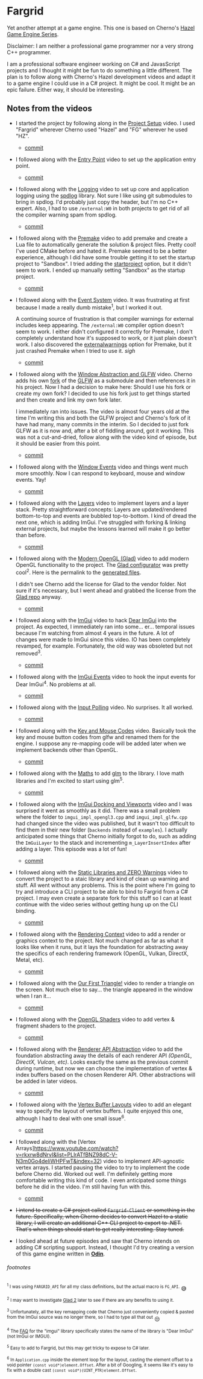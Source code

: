 # Fargrid

Yet another attempt at a game engine. This one is based on Cherno's [Hazel Game Engine Series](https://www.youtube.com/playlist?list=PLlrATfBNZ98dC-V-N3m0Go4deliWHPFwT).

Disclaimer: I am neither a professional game programmer nor a very strong C++ programmer.

I am a professional software engineer working on C# and JavasScript projects and I thought it might be fun to do something a little different. The plan is to follow along with Cherno's Hazel development videos and adapt it to a game engine I could use in a C# project. It might be cool. It might be an epic failure. Either way, it should be interesting.

## Notes from the videos

- I started the project by following along in the [Project Setup](https://www.youtube.com/watch?v=KG8cAGvn9d4&list=PLlrATfBNZ98dC-V-N3m0Go4deliWHPFwT&index=4) video. I used "Fargrid" wherever Cherno used "Hazel" and "FG" wherever he used "HZ".

  - [commit](https://github.com/toverbay/fargrid/commit/99a2bc8522aec981c8acf18860b87e6e66d57259)

- I followed along with the [Entry Point](https://www.youtube.com/watch?v=meARMOmTLgE&list=PLlrATfBNZ98dC-V-N3m0Go4deliWHPFwT&index=5) video to set up the application entry point.

  - [commit](https://github.com/toverbay/fargrid/commit/b75e544c897352924e707d8ecb9b91a7728059ee)

- I followed along with the [Logging](https://www.youtube.com/watch?v=dZr-53LAlOw&list=PLlrATfBNZ98dC-V-N3m0Go4deliWHPFwT&index=6) video to set up core and application logging using the [spdlog](https://github.com/gabime/spdlog) library. Not sure I like using git submodules to bring in spdlog. I'd probably just copy the header, but I'm no C++ expert. Also, I had to use `/external:W0` in both projects to get rid of all the compiler warning spam from spdlog.

  - [commit](https://github.com/toverbay/fargrid/commit/3a2ddbb2dd3af3f159128796c53114eab508cc5d)

- I followed along with the [Premake](https://www.youtube.com/watch?v=sULV3aB2qeU&list=PLlrATfBNZ98dC-V-N3m0Go4deliWHPFwT&index=7) video to add premake and create a Lua file to automatically generate the solution & project files. Pretty cool! I've used CMake before and hated it. Premake seemed to be a better experience, although I did have some trouble getting it to set the startup project to "Sandbox". I tried adding the [startproject](https://premake.github.io/docs/startproject/) option, but it didn't seem to work. I ended up manually setting "Sandbox" as the startup project.

  - [commit](https://github.com/toverbay/fargrid/commit/26f592220c890d8f114b4fd10afeb9448041566f)

- I followed along with the [Event System](https://www.youtube.com/watch?v=xnopUoZbMEk&list=PLlrATfBNZ98dC-V-N3m0Go4deliWHPFwT&index=9) video. It was frustrating at first because I made a really dumb mistake<sup>1</sup>, but I worked it out.

  A continuing source of frustration is that compiler warnings for external includes keep appearing. The `/external:W0` compiler option doesn't seem to work. I either didn't configured it correctly for Premake, I don't completely understand how it's supposed to work, or it just plain doesn't work. I also discovered the [externalwarnings](https://premake.github.io/docs/externalwarnings/) option for Premake, but it just crashed Premake when I tried to use it. *sigh*

  - [commit](https://github.com/toverbay/fargrid/commit/f9f95b16cdff48b428dbb8ce8de859b905010a64)

- I followed along with the [Window Abstraction and GLFW](https://www.youtube.com/watch?v=88dmtleVywk&list=PLlrATfBNZ98dC-V-N3m0Go4deliWHPFwT&index=11) video. Cherno adds his own [fork](https://github.com/TheCherno/glfw) of the [GLFW](https://github.com/glfw/glfw) as a submodule and then references it in his project. Now I had a decision to make here: Should I use his fork or create my own fork? I decided to use his fork just to get things started and then create and link my own fork later.

  I immediately ran into issues. The video is almost four years old at the time I'm writing this and both the GLFW project and Cherno's fork of it have had many, many commits in the interim. So I decided to just fork GLFW as it is now and, after a bit of fiddling around, got it working. This was not a cut-and-dried, follow along with the video kind of episode, but it should be easier from this point.

  - [commit](https://github.com/toverbay/fargrid/commit/55003e556c2392d096d6dd15795b454955b976a0)

- I followed along with the [Window Events](https://www.youtube.com/watch?v=r74WxFMIEdU&list=PLlrATfBNZ98dC-V-N3m0Go4deliWHPFwT&index=12) video and things went much more smoothly. Now I can respond to keyboard, mouse and window events. Yay!

  - [commit](https://github.com/toverbay/fargrid/commit/c4e13bf8a2b3dbf657b2a779aaea8f1ebe6896f2)

- I followed along with the [Layers](https://www.youtube.com/watch?v=_Kj6BSfM6P4&list=PLlrATfBNZ98dC-V-N3m0Go4deliWHPFwT&index=13) video to implement layers and a layer stack. Pretty straightforward concepts: Layers are updated/rendered bottom-to-top and events are bubbled top-to-bottom. I kind of dread the next one, which is adding ImGui. I've struggled with forking & linking external projects, but maybe the lessons learned will make it go better than before.

  - [commit](https://github.com/toverbay/fargrid/commit/2fccebc5ab2830e8afe92f7961d4136885112710)

- I followed along with the [Modern OpenGL (Glad)](https://www.youtube.com/watch?v=HFyHIc89z1g&list=PLlrATfBNZ98dC-V-N3m0Go4deliWHPFwT&index=14) video to add modern OpenGL functionality to the project. The [Glad configurator](https://glad.dav1d.de) was pretty cool<sup>2</sup>. Here is the permalink to the [generated files](https://glad.dav1d.de/#language=c&specification=gl&api=gl%3D4.6&api=gles1%3Dnone&api=gles2%3Dnone&api=glsc2%3Dnone&profile=compatibility&loader=on).

  I didn't see Cherno add the license for Glad to the vendor folder. Not sure if it's necessary, but I went ahead and grabbed the license from the [Glad repo](https://github.com/Dav1dde/glad) anyway.

  - [commit](https://github.com/toverbay/fargrid/commit/19b96efcec6813bdfa008d9742e145d12b3e49c9)

- I followed along with the [ImGui](https://www.youtube.com/watch?v=st4lgNI6_F4&list=PLlrATfBNZ98dC-V-N3m0Go4deliWHPFwT&index=15) video to hack [Dear ImGui](https://github.com/ocornut/imgui) into the project. As expected, I immediately ran into some... er... temporal issues because I'm watching from almost 4 years in the future. A lot of changes were made to ImGui since this video. IO has been completely revamped, for example. Fortunately, the old way was obsoleted but not removed<sup>3</sup>.

  - [commit](https://github.com/toverbay/fargrid/commit/49e6fee0ed67016ae4fff7728092e91e331af700)

- I followed along with the [ImGui Events](https://www.youtube.com/watch?v=yBP1gSbQPPM&list=PLlrATfBNZ98dC-V-N3m0Go4deliWHPFwT&index=16) video to hook the input events for Dear ImGui<sup>4</sup>. No problems at all.

  - [commit](https://github.com/toverbay/fargrid/commit/ab1d77a8df3aec10942a67e5ddde5a42bcdb552b)

- I followed along with the [Input Polling](https://www.youtube.com/watch?v=yuhNj8yGDJQ&list=PLlrATfBNZ98dC-V-N3m0Go4deliWHPFwT&index=19) video. No surprises. It all worked.

  - [commit](https://github.com/toverbay/fargrid/commit/1f50ce873280ed7177a4f0303f954e362b889c04)

- I followed along with the [Key and Mouse Codes](https://www.youtube.com/watch?v=zaJGn8pur5I&list=PLlrATfBNZ98dC-V-N3m0Go4deliWHPFwT&index=20) video. Basically took the key and mouse button codes from glfw and renamed them for the engine. I suppose any re-mapping code will be added later when we implement backends other than OpenGL.

  - [commit](https://github.com/toverbay/fargrid/commit/8fb519c224cc38bae67aad07f469bdc32b7195ac)

- I followed along with the [Maths](https://www.youtube.com/watch?v=Idr1G1KyPNg&list=PLlrATfBNZ98dC-V-N3m0Go4deliWHPFwT&index=21) to add [glm](https://glm.g-truc.net/0.9.2/api/index.html) to the library. I love math libraries and I'm excited to start using glm<sup>5</sup>.

  - [commit](https://github.com/toverbay/fargrid/commit/f25d1e1152f95eee7f1c8b39eb6af833ac934974)

- I followed along with the [ImGui Docking and Viewports](https://www.youtube.com/watch?v=lZuje-3iyVE&list=PLlrATfBNZ98dC-V-N3m0Go4deliWHPFwT&index=22) video and I was surprised it went as smoothly as it did. There was a small problem where the folder to `imgui_impl_opengl3.cpp` and `imgui_impl_glfw.cpp` had changed since the video was published, but it wasn't too difficult to find them in their new folder (`backends` instead of `examples`). I actually anticipated some things that Cherno initially forgot to do, such as adding the `ImGuiLayer` to the stack and incrementing `m_LayerInsertIndex` after adding a layer. This episode was a lot of fun!

  - [commit](https://github.com/toverbay/fargrid/commit/b842c4d183de9d5b53aba493f8ded49ddc828e60)

- I followed along with the [Static Libraries and ZERO Warnings](https://www.youtube.com/watch?v=TlvmnoDlrI0&list=PLlrATfBNZ98dC-V-N3m0Go4deliWHPFwT&index=26) video to convert the project to a staic library and kind of clean up warning and stuff. All went without any problems. This is the point where I'm going to try and introduce a CLI project to be able to bind to Fargrid from a C# project. I may even create a separate fork for this stuff so I can at least continue with the video series without getting hung up on the CLI binding.

  - [commit](https://github.com/toverbay/fargrid/commit/bd239ad2ebb0db444db1343578ed9aeb0e6b5cfe)

- I followed along with the [Rendering Context](https://www.youtube.com/watch?v=YZKEjaCnsjU&list=PLlrATfBNZ98dC-V-N3m0Go4deliWHPFwT&index=27) video to add a render or graphics context to the project. Not much changed as far as what it looks like when it runs, but it lays the foundation for abstracting away the specifics of each rendering framework (OpenGL, Vulkan, DirectX, Metal, etc).

  - [commit](https://github.com/toverbay/fargrid/commit/c439e93cf5fd07ba868f09153983ad670f354202)

- I followed along with the [Our First Triangle!](https://www.youtube.com/watch?v=bwFYXo0VgCc&list=PLlrATfBNZ98dC-V-N3m0Go4deliWHPFwT&index=28) video to render a triangle on the screen. Not much else to say... the triangle appeared in the window when I ran it...

  - [commit](https://github.com/toverbay/fargrid/commit/14e140d0da443ab0210bc19718a684ef3be9078e)

- I followed along with the [OpenGL Shaders](https://www.youtube.com/watch?v=QBCCHm_9HV8&list=PLlrATfBNZ98dC-V-N3m0Go4deliWHPFwT&index=29) video to add vertex & fragment shaders to the project.

  - [commit](https://github.com/toverbay/fargrid/commit/26090c9c1d90650fa210428c007731f5bf38cec4)

- I followed along with the [Renderer API Abstraction](https://www.youtube.com/watch?v=BwCqRqqbB1Y&list=PLlrATfBNZ98dC-V-N3m0Go4deliWHPFwT&index=30) video to add the foundation abstracting away the details of each renderer API *(OpenGL, DirectX, Vulcan, etc)*. Looks exactly the same as the previous commit during runtime, but now we can choose the implementation of vertex & index buffers based on the chosen Renderer API. Other abstractions will be added in later videos.

  - [commit](https://github.com/toverbay/fargrid/commit/8718e089d6d58d15a0b16173192096386725bad7)

- I followed along with the [Vertex Buffer Layouts](https://www.youtube.com/watch?v=jIJFM_pi6gQ&list=PLlrATfBNZ98dC-V-N3m0Go4deliWHPFwT&index=31) video to add an elegant way to specify the layout of vertex buffers. I quite enjoyed this one, although I had to deal with one small issue<sup>6</sup>.

  - [commit](https://github.com/toverbay/fargrid/commit/c88cc34aaa676ae803c9ee67d58f5faa258e34e4)

- I followed along with the [Vertex Arrays]<https://www.youtube.com/watch?v=rkxrw8dNrvI&list=PLlrATfBNZ98dC-V-N3m0Go4deliWHPFwT&index=32>) video to implement API-agnostic vertex arrays. I started pausing the video to try to implement the code before Cherno did. Worked out well. I'm definitely getting more comfortable writing this kind of code. I even anticipated some things before he did in the video. I'm still having fun with this.

  - [commit]()

- ~~I intend to create a C# project called `Fargrid-Client` or something in the future. Specifically, when Cherno decides to convert Hazel to a static library, I will create an additional C++ CLI project to export to .NET. That's when things should start to get really interesting. Stay tuned.~~
- I looked ahead at future episodes and saw that Cherno intends on adding C# scripting support. Instead, I thought I'd try creating a version of this game engine written in **[Odin](https://odin-lang.org/)**.

###### footnotes

  <sup><sup>1</sup> I was using `FARGRID_API` for all my class definitions, but the actual macro is `FG_API`.</sup> :sweat_smile:

  <sup><sup>2</sup> I may want to investigate [Glad 2](https://gen.glad.sh/) later to see if there are any benefits to using it.</sup>

  <sup><sup>3</sup> Unfortunately, all the key remapping code that Cherno just conveniently copied & pasted from the ImGui source was no longer there, so I had to type all that out</sup> :unamused:

  <sup><sup>4</sup> The [FAQ](https://github.com/ocornut/imgui/blob/master/docs/FAQ.md#q-what-is-this-library-called) for the "imgui" library specifically states the name of the library is "Dear ImGui" (not ImGui or IMGUI).</sup>

  <sup><sup>5</sup> Easy to add to Fargrid, but this may get tricky to expose to C# later.</sup>

  <sup><sup>6</sup> In `Application.cpp` inside the element loop for the layout, casting the element offset to a void pointer `(const void*)element.Offset`. After a bit of Googling, it seems like it's easy to fix with a double cast `(const void*)(UINT_PTR)element.Offset`.</sup>
